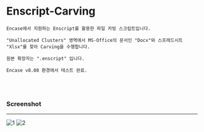 # Enscript-Carving

    Encase에서 지원하는 Enscript를 활용한 파일 카빙 스크립트입니다.

    "Unallocated Clusters" 영역에서 MS-Office의 문서인 "Docx"와 스프레드시트 "Xlsx"를 찾아 Carving을 수행합니다.  

    원본 확장자는 ".enscript" 입니다.

    Encase v8.08 환경에서 테스트 완료.

<br>
<br>

### Screenshot
---
![1](https://user-images.githubusercontent.com/41017200/57209830-1cb8ad80-7015-11e9-9ffc-222d32ea8eab.png)
![2](https://user-images.githubusercontent.com/41017200/57209833-204c3480-7015-11e9-8b3e-35975e573648.png)
